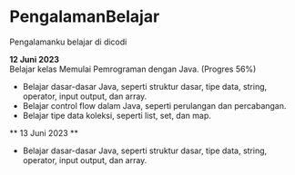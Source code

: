 # PengalamanBelajar
Pengalamanku belajar di dicodi

**12 Juni 2023**<br>
Belajar kelas Memulai Pemrograman dengan Java. (Progres 56%)
  * Belajar dasar-dasar Java, seperti struktur dasar, tipe data, string, operator, input output, dan array.
  * Belajar control flow dalam Java, seperti perulangan dan percabangan.
  * Belajar tipe data koleksi, seperti list, set, dan map.

** 13 Juni 2023 **
  * Belajar dasar-dasar Java, seperti struktur dasar, tipe data, string, operator, input output, dan array.
